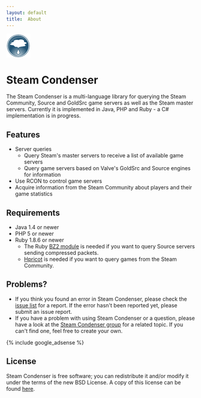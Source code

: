 ```yaml
---
layout: default
title:  About
---
```

<div id="logo">
  <img alt="Steam Condenser logo"
       src="images/steam-condenser-64x64-opaque.png" />
</div>

Steam Condenser
===============

The Steam Condenser is a multi-language library for querying the Steam
Community, Source and GoldSrc game servers as well as the Steam master servers.
Currently it is implemented in Java, PHP and Ruby - a C# implementation is in
progress.

## Features
- Server queries
  - Query Steam's master servers to receive a list of available game servers
  - Query game servers based on Valve's GoldSrc and Source engines for
    information 
- Use RCON to control game servers
- Acquire information from the Steam Community about players and their game
  statistics

## Requirements
- Java 1.4 or newer
- PHP 5 or newer
- Ruby 1.8.6 or newer 
  - The Ruby [BZ2 module][1] is needed if you want to query Source servers
    sending compressed packets.
  - [Hpricot][5] is needed if you want to query games from the Steam Community.

## Problems?

- If you think you found an error in Steam Condenser, please check the [issue
  list][3] for a report. If the error hasn't been reported yet, please submit an
  issue report.
- If you have a problem with using Steam Condenser or a question, please have
  a look at the [Steam Condenser group][4] for a related topic. If you can't
  find one, feel free to create your own.

{% include google_adsense %}
  
## License
Steam Condenser is free software; you can redistribute it and/or modify it
under the terms of the new BSD License. A copy of this license can be found
[here][2].
    
  [1]: http://raa.ruby-lang.org/project/bz2
  [2]: license.html
  [3]: http://github.com/koraktor/steam-condenser/issues
  [4]: http://groups.google.com/group/steam-condenser
  [5]: http://wiki.github.com/why/hpricot
